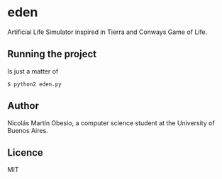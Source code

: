 # eden
Artificial Life Simulator inspired in Tierra and Conways Game of Life.

## Running the project

Is just a matter of

    $ python2 eden.py
    
## Author
Nicolás Martín Obesio, a computer science student at the University of Buenos Aires.

## Licence
MIT
